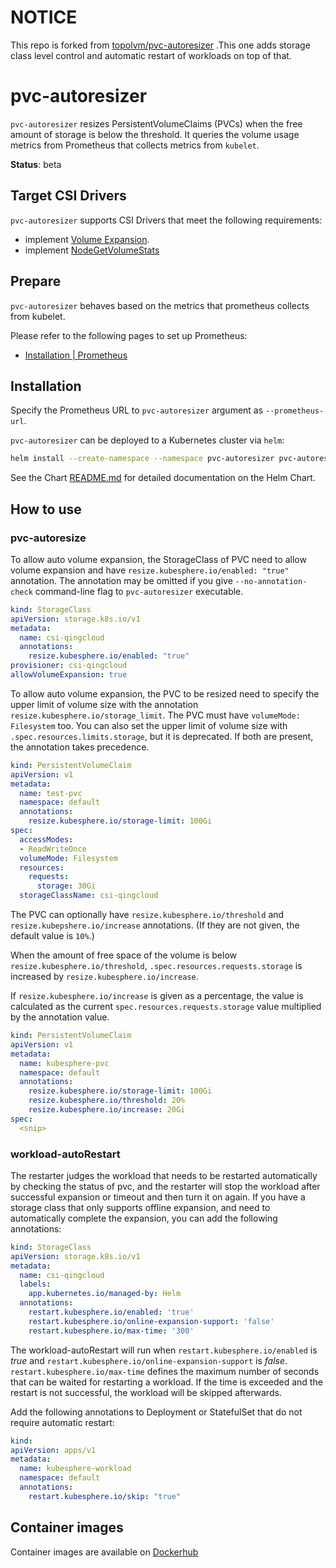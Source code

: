 # NOTICE

This repo is forked from [topolvm/pvc-autoresizer](https://github.com/topolvm/pvc-autoresizer) .This one adds storage class level control and automatic restart of workloads on top of that.
# pvc-autoresizer

`pvc-autoresizer` resizes PersistentVolumeClaims (PVCs) when the free amount of storage is below the threshold.
It queries the volume usage metrics from Prometheus that collects metrics from `kubelet`.

**Status**: beta

## Target CSI Drivers

`pvc-autoresizer` supports CSI Drivers that meet the following requirements:

- implement [Volume Expansion](https://kubernetes-csi.github.io/docs/volume-expansion.html).
- implement [NodeGetVolumeStats](https://github.com/container-storage-interface/spec/blob/master/spec.md#nodegetvolumestats)

## Prepare

`pvc-autoresizer` behaves based on the metrics that prometheus collects from kubelet.

Please refer to the following pages to set up Prometheus:

- [Installation | Prometheus](https://prometheus.io/docs/prometheus/latest/installation/)

## Installation

Specify the Prometheus URL to `pvc-autoresizer` argument as `--prometheus-url`.

`pvc-autoresizer` can be deployed to a Kubernetes cluster via `helm`:

```sh
helm install --create-namespace --namespace pvc-autoresizer pvc-autoresizer pvc-autoresizer/pvc-autoresizer --set "controller.args.prometheusURL=<YOUR PROMETHEUS ENDPOINT>"
```

See the Chart [README.md](https://github.com/kubesphere/helm-charts/tree/master/src/main/pvc-autoresizer) for detailed documentation on the Helm Chart.

## How to use
### pvc-autoresize
To allow auto volume expansion, the StorageClass of PVC need to allow volume expansion and
have `resize.kubesphere.io/enabled: "true"` annotation.  The annotation may be omitted if
you give `--no-annotation-check` command-line flag to `pvc-autoresizer` executable.

```yaml
kind: StorageClass
apiVersion: storage.k8s.io/v1
metadata:
  name: csi-qingcloud
  annotations:
    resize.kubesphere.io/enabled: "true"
provisioner: csi-qingcloud
allowVolumeExpansion: true
```

To allow auto volume expansion, the PVC to be resized need to specify the upper limit of
volume size with the annotation `resize.kubesphere.io/storage_limit`. The PVC must have `volumeMode: Filesystem` too.
You can also set the upper limit of volume size with `.spec.resources.limits.storage`, but it is deprecated. If both are present, the annotation takes precedence.

```yaml
kind: PersistentVolumeClaim
apiVersion: v1
metadata:
  name: test-pvc
  namespace: default
  annotations:
    resize.kubesphere.io/storage-limit: 100Gi
spec:
  accessModes:
  - ReadWriteOnce
  volumeMode: Filesystem
  resources:
    requests:
      storage: 30Gi
  storageClassName: csi-qingcloud
```

The PVC can optionally have `resize.kubesphere.io/threshold` and `resize.kubepshere.io/increase` annotations.
(If they are not given, the default value is `10%`.)

When the amount of free space of the volume is below `resize.kubesphere.io/threshold`,
`.spec.resources.requests.storage` is increased by `resize.kubesphere.io/increase`.

If `resize.kubesphere.io/increase` is given as a percentage, the value is calculated as
the current `spec.resources.requests.storage` value multiplied by the annotation value.

```yaml
kind: PersistentVolumeClaim
apiVersion: v1
metadata:
  name: kubesphere-pvc
  namespace: default
  annotations:
    resize.kubesphere.io/storage-limit: 100Gi
    resize.kubesphere.io/threshold: 20%
    resize.kubesphere.io/increase: 20Gi
spec:
  <snip>
```

### workload-autoRestart
The restarter judges the workload that needs to be restarted automatically by checking the status of pvc, and the restarter will stop the workload after successful expansion or timeout and then turn it on again.
If you have a storage class that only supports offline expansion, and need to automatically complete the expansion, you can add the following annotations:
```yaml
kind: StorageClass
apiVersion: storage.k8s.io/v1
metadata:
  name: csi-qingcloud
  labels:
    app.kubernetes.io/managed-by: Helm
  annotations:
    restart.kubesphere.io/enabled: 'true'
    restart.kubesphere.io/online-expansion-support: 'false'
    restart.kubesphere.io/max-time: '300'
```
The workload-autoRestart will run when `restart.kubesphere.io/enabled` is *true* and `restart.kubesphere.io/online-expansion-support` is *false*.
`restart.kubesphere.io/max-time` defines the maximum number of seconds that can be waited for restarting a workload. If the time is exceeded and the restart is not successful, the workload will be skipped afterwards.


Add the following annotations to Deployment or StatefulSet that do not require automatic restart:
```yaml
kind: 
apiVersion: apps/v1
metadata:
  name: kubesphere-workload
  namespace: default
  annotations:
    restart.kubesphere.io/skip: "true"
```
## Container images

Container images are available on [Dockerhub](https://hub.docker.com/repository/docker/kubespheredev/pvc-autoresizer)
